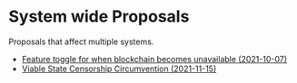 # System wide Proposals

Proposals that affect multiple systems.

- [Feature toggle for when blockchain becomes unavailable (2021-10-07)](HandlingBlockchainDowntime.md)
- [Viable State Censorship Circumvention (2021-11-15)](StateCensorshipCircumvention_2021115.MD)
